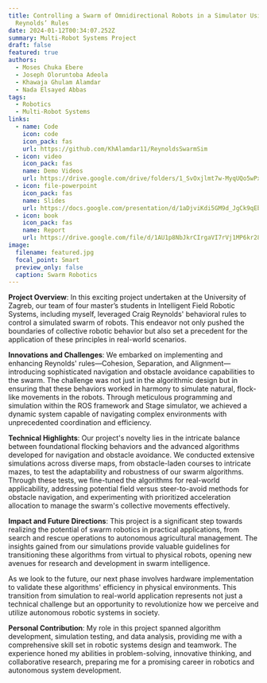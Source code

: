 ```yaml
---
title: Controlling a Swarm of Omnidirectional Robots in a Simulator Using
  Reynolds’ Rules
date: 2024-01-12T00:34:07.252Z
summary: M﻿ulti-Robot Systems Project
draft: false
featured: true
authors:
  - Moses Chuka Ebere
  - Joseph Oloruntoba Adeola
  - Khawaja Ghulam Alamdar
  - Nada Elsayed Abbas
tags:
  - Robotics
  - Multi-Robot Systems
links:
  - name: Code
    icon: code
    icon_pack: fas
    url: https://github.com/KhAlamdar11/ReynoldsSwarmSim
  - icon: video
    icon_pack: fas
    name: Demo Videos
    url: https://drive.google.com/drive/folders/1_SvOxjlmt7w-MyqUQo5wPxWnhk7myUXQ?usp=sharing
  - icon: file-powerpoint
    icon_pack: fas
    name: Slides
    url: https://docs.google.com/presentation/d/1aDjviKdi5GM9d_JgCk9qEbm-q0vmppn6QXxR2qgRIuA/edit?usp=sharing
  - icon: book
    icon_pack: fas
    name: Report
    url: https://drive.google.com/file/d/1AU1p8NbJkrCIrgaVI7rVj1MP6kr288h8/view?usp=sharing
image:
  filename: featured.jpg
  focal_point: Smart
  preview_only: false
  caption: Swarm Robotics
---
```

**Project Overview**:
In this exciting project undertaken at the University of Zagreb, our team of four master’s students in Intelligent Field Robotic Systems, including myself, leveraged Craig Reynolds' behavioral rules to control a simulated swarm of robots. This endeavor not only pushed the boundaries of collective robotic behavior but also set a precedent for the application of these principles in real-world scenarios.

**Innovations and Challenges**:
We embarked on implementing and enhancing Reynolds' rules—Cohesion, Separation, and Alignment—introducing sophisticated navigation and obstacle avoidance capabilities to the swarm. The challenge was not just in the algorithmic design but in ensuring that these behaviors worked in harmony to simulate natural, flock-like movements in the robots. Through meticulous programming and simulation within the ROS framework and Stage simulator, we achieved a dynamic system capable of navigating complex environments with unprecedented coordination and efficiency.

**Technical Highlights**:
Our project's novelty lies in the intricate balance between foundational flocking behaviors and the advanced algorithms developed for navigation and obstacle avoidance. We conducted extensive simulations across diverse maps, from obstacle-laden courses to intricate mazes, to test the adaptability and robustness of our swarm algorithms. Through these tests, we fine-tuned the algorithms for real-world applicability, addressing potential field versus steer-to-avoid methods for obstacle navigation, and experimenting with prioritized acceleration allocation to manage the swarm's collective movements effectively.

**Impact and Future Directions**:
This project is a significant step towards realizing the potential of swarm robotics in practical applications, from search and rescue operations to autonomous agricultural management. The insights gained from our simulations provide valuable guidelines for transitioning these algorithms from virtual to physical robots, opening new avenues for research and development in swarm intelligence.

As we look to the future, our next phase involves hardware implementation to validate these algorithms' efficiency in physical environments. This transition from simulation to real-world application represents not just a technical challenge but an opportunity to revolutionize how we perceive and utilize autonomous robotic systems in society.

**Personal Contribution**:
My role in this project spanned algorithm development, simulation testing, and data analysis, providing me with a comprehensive skill set in robotic systems design and teamwork. The experience honed my abilities in problem-solving, innovative thinking, and collaborative research, preparing me for a promising career in robotics and autonomous system development.
